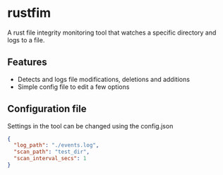 # rustfim

A rust file integrity monitoring tool that watches a specific directory and logs to a file.

## Features
- Detects and logs file modifications, deletions and additions
- Simple config file to edit a few options

## Configuration file
Settings in the tool can be changed using the config.json
```json
{
  "log_path": "./events.log",
  "scan_path": "test_dir",
  "scan_interval_secs": 1
}
```
